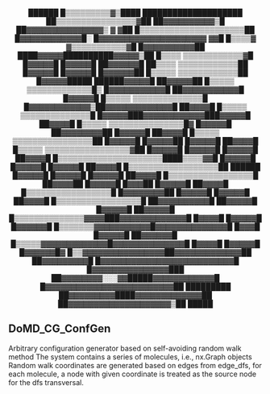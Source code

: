 <p align='center'>
        ██████                                                                            
      █▒▒▒▒▒▒▒▒▒▓▒████                                           ████████████████████
     ██▒▒▒▒▒▒▒▒▒▒▒▒▒▒▒▒▓██              ██▓▓▓▓▓▓▓▓▓▓▒█         ██▓▓▓▓▓▓▓▓▓▓▓▓▓▓▓▒ ▓  ▓██     
     █▒▒▒▒▒▒▒▒▒▒▒▒▒▒▒▒▒▒▒▒▒██           █▓▓▓▓▓▓▓▓▓▓▓▓█░        █▓▓▓▓▓▓▓▓▓▓▓▓▓▓▓▓▓▓▓▓▓ ▓▓█   
     █▒▒▒▒▓      ▓▒▒▒▒▒▒▒▒▒▒▒▓█          █▓▓▓▓▓▓▓▓▓▓██          ████▓▓▓▓▓██████████▓▓▓▓▓▒██         
     █▒▒▒▒         ▒▒▒▒▒▒▒▒▒▒▒▒▓█           █▓▓▓▓▓█                █▓▓▓▓▓█         ██▓▓▓▓▓▓█ 
    ██▒▒▒▒           ▒▒▒▒▒▒▒▒▒▒▒▒██         █▓▓▓▓▓█                █▓▓▓▓▓█           █▓▓▓▓▓▓██ 
    █▒▒▒▒▒            ▒▒▒▒▒▒▒▒▒▒▒▒██        █▓▓▓▓▓█████       ██████▓▓▓▓▓█            ██▓▓▓▓▓██
    █▒▒▒▒▒            ▒▒▒▒▒▒▒▒▒▒▒▒▒█▒       █▓▓▓▓▓▓▓▓▓▓▓█   ██▓▓▓▓▓▓▓▓▓▓▓█              █▓▓▓▓▓█
    █▒▒▒▒▒            ▒▒▒▒▒▒▒▒▒▒▒▒▒▒█       █▓▓▓▓▓▓▓▓▓▓▓▓▒██▓▓▓▓▓▓▓▓▓▓▓▓▓█              ██▓▓▓▓█
    █▒▒▒▒▒            ▒▒▒▒▒▒▒▒▒▒▒▒▒▒█       █▓▓▓▓▓███▓▓▓▓▓▓▓▓▓▓▓▓███▓▓▓▓▓█              ██▓▓▓▓█
    █▒▒▒▒▒           ▒▒▒▒▒▒▒▒▒▒▒▒▒▒▒█▓      █▓▓▓▓▓█  ██▓▓▓▓▓▓▓▓██  █▓▓▓▓▓█              ██▓▓▓▓█
    █▒▒▒▒▒          ▒▒▒▒▒▒▒▒▒▒▒▒▒▒▒▒██      █▓▓▓▓▓█    █▓▓▓▓▓██    █▓▓▓▓▓█              ██▓▓▓▓█
    █▒▒▒▒▒        ▒▒▒▒▒▒▒▒▒▒▒▒▒▒▒▒▒▓██      █▓▓▓▓▓█    █▓▓▓▓▓█     █▓▓▓▓▓█              ██▓▓▓▓█
    █▒▒▒▒▒▒▒▒▒▒▒▒▒▒▒▒▒▒▒▒▒████▒▒▒▒▓▓█       █▓▓▓▓▓█    █▓▓▓▓▓█     █▓▓▓▓▓█              ██▓▓▓▓█
    █▒▒▒▒▒▒▒▒▒▒▒▒▒▒▒▒▒▒██      ██████       █▓▓▓▓▓█    █▓▓▓▓▓█     █▓▓▓▓▓█              ██▓▓▓▓█
    █▒▒▒▒▒▒▒▒▒▒▒▒▒▒▒▒▒█        ██▓▓▓▓██     █▓▓▓▓▓█     █▓▓▓██     █▓▓▓▓▓█              ██▓▓▓▓█
    █▒▒▒▒▒▒▒▒▒▒▒▒▒▒▒▒▒█       █▓▓▓▓▓▓▓▓██   █▓▓▓▓▓█                █▓▓▓▓▓█              ██▓▓▓▓█
    █▒▒▒▒▒▒▒▒▒▒▒▒▒▒▒▒▒█    ██▓▓▓▓▓▓▓▓▓▓█   ██▓▓▓▓▓█                █▓▓▓▓▓█             ██▓▓▓▓▓█
    █▒▒▒▒▒▒▒▒▒▒▒▒▒▒▓▓▓▓███▓▓▓▓▓▓▓▓▓▓▓▓▓█     █▓▓▓▓█                █▓▓▓▓▓█            █▓▓▓▓▓▓█
    █▒▒▒▒▒▒▒▓▓▓▓▓▓▓▓▓▓▓█▓▓▓▓▓▓▓▓▓▓▓▓▓▓█       █▓▓▓█                █▓▓▓▓▓█          ██▓▓▓▓▓▓█
    █▒▒▒▒▒▓▓▓▓▓▓▓▓▓▓▓▓▓█▓▓▓▓▓▓▓▓▓▓▓▓▓▓█      █▓▓▓▓█                █▓▓▓▓▓█         █▓▓▓▓▓▓█▓ 
    █▒▒▓▓▓▓▓▓▓▓▓▓▓▓▓▓▓▓██▓▓▓▓▓▓▓▓▓▓▓▓▓██    ██▓▓▓▓▓▓▓▓▓█      █▓▓▓▓▓▓▓▓▓▓▓▓▓▓▓▓▓▓▓▓▓▓▓▓▓▓█ 
    █▓▓▓▓▓▓▓▓▓▓▓▓▓▓▓███ ██▓▓▓▓▓▓▓▓░░░▓▓█████▓▓▓▓▓▓▓▓▓▓▓▓█    █▓▓▓▓▓▓▓▓▓▓▓▓▓▓▓▓▓▓▓▓▓▓▓▓▓██   
      █████████           ██▓▓▓▓▓▓▓▓▓████▓▓▓▓▓▓▓▓▓▓▓▓▓██      ██▓▓▓▓▓▓▓▓▓▓▓▓▓▓▓▓▓▓▓▓▒██     
                              █████                                                        
</p>


## DoMD_CG_ConfGen
Arbitrary configuration generator based on self-avoiding random walk method
The system contains a series of molecules, i.e., nx.Graph objects
Random walk coordinates are generated based on edges from edge_dfs, for each molecule,
a node with given coordinate is treated as the source node for the dfs transversal.
